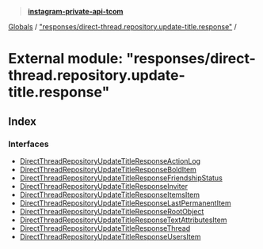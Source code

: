 > **[instagram-private-api-tcom](../README.md)**

[Globals](../README.md) / ["responses/direct-thread.repository.update-title.response"](_responses_direct_thread_repository_update_title_response_.md) /

# External module: "responses/direct-thread.repository.update-title.response"

## Index

### Interfaces

* [DirectThreadRepositoryUpdateTitleResponseActionLog](../interfaces/_responses_direct_thread_repository_update_title_response_.directthreadrepositoryupdatetitleresponseactionlog.md)
* [DirectThreadRepositoryUpdateTitleResponseBoldItem](../interfaces/_responses_direct_thread_repository_update_title_response_.directthreadrepositoryupdatetitleresponsebolditem.md)
* [DirectThreadRepositoryUpdateTitleResponseFriendshipStatus](../interfaces/_responses_direct_thread_repository_update_title_response_.directthreadrepositoryupdatetitleresponsefriendshipstatus.md)
* [DirectThreadRepositoryUpdateTitleResponseInviter](../interfaces/_responses_direct_thread_repository_update_title_response_.directthreadrepositoryupdatetitleresponseinviter.md)
* [DirectThreadRepositoryUpdateTitleResponseItemsItem](../interfaces/_responses_direct_thread_repository_update_title_response_.directthreadrepositoryupdatetitleresponseitemsitem.md)
* [DirectThreadRepositoryUpdateTitleResponseLastPermanentItem](../interfaces/_responses_direct_thread_repository_update_title_response_.directthreadrepositoryupdatetitleresponselastpermanentitem.md)
* [DirectThreadRepositoryUpdateTitleResponseRootObject](../interfaces/_responses_direct_thread_repository_update_title_response_.directthreadrepositoryupdatetitleresponserootobject.md)
* [DirectThreadRepositoryUpdateTitleResponseTextAttributesItem](../interfaces/_responses_direct_thread_repository_update_title_response_.directthreadrepositoryupdatetitleresponsetextattributesitem.md)
* [DirectThreadRepositoryUpdateTitleResponseThread](../interfaces/_responses_direct_thread_repository_update_title_response_.directthreadrepositoryupdatetitleresponsethread.md)
* [DirectThreadRepositoryUpdateTitleResponseUsersItem](../interfaces/_responses_direct_thread_repository_update_title_response_.directthreadrepositoryupdatetitleresponseusersitem.md)